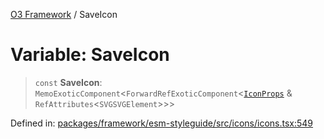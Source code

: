 [O3 Framework](../API.md) / SaveIcon

# Variable: SaveIcon

> `const` **SaveIcon**: `MemoExoticComponent`\<`ForwardRefExoticComponent`\<[`IconProps`](../type-aliases/IconProps.md) & `RefAttributes`\<`SVGSVGElement`\>\>\>

Defined in: [packages/framework/esm-styleguide/src/icons/icons.tsx:549](https://github.com/habeshabro/openmrs-esm-core/blob/main/packages/framework/esm-styleguide/src/icons/icons.tsx#L549)
